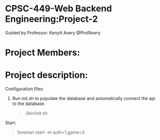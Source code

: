 # CPSC-449-Web Backend Engineering:Project-2

Guided by Professor: Kenytt Avery @ProfAvery

# Project Members:

# Project description:

Configuration files:

1. Run init.sh to populate the database and automatically connect the api to the database.
   > ./bin/init.sh

Start:
   > foreman start -m auth=1,game=3
